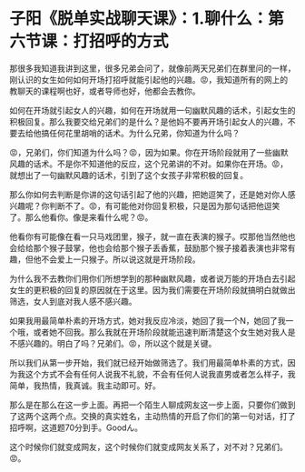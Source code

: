 # 子阳《脱单实战聊天课》：1.聊什么：第六节课：打招呼的方式

那很多我知道我讲到这里，很多兄弟会问了，就像前两天兄弟们在群里问的一样，刚认识的女生如何如何开场打招呼就能引起他的兴趣。😡，我知道所有的网上的教聊天的课程啊也好，或者导师也好，他都会去教你。

如何在开场就引起女人的兴趣，如何在开场就用一句幽默风趣的话术，引起女生的积极回复。那么我要交给兄弟们的是什么？是他妈不要再开场引起女人的兴趣，不要去给他搞任何花里胡哨的话术。为什么兄弟，你知道为什么吗？

😡，兄弟们，你们知道为什么吗？😡，因为如果。你在开场阶段就用了一些幽默风趣的话术。不是你不知道他的反应，这个兄弟讲的不对。如果你在开场。😡，就想出了一句幽默风趣的话术，引到了这个女孩子非常积极的回复。

那么你如何去判断是你讲的这句话引起了他的兴趣，把她逗笑了，还是她对你人感兴趣呢？你判断不了。😡，有可能他对你回复积极，只是因为那句话把他逗笑了。那么他看你。像是来看什么呢？😡。

他看你有可能像在看一只马戏团里，猴子，就一直在表演的猴子。哎那他当然他也会给给那个猴子鼓掌，他也会给那个猴子丢香蕉，鼓励那个猴子接着表演也非常有趣，但他不会爱上一只猴子。所以说这就是开场阶段。

为什么我不去教你们用你们所想学到的那种幽默风趣，或者说万能的开场白去引起女生的更积极的回复的原因就在于这里。因为我们需要在开场阶段就搞明白就做出筛选，女人到底对我人感不感兴趣。

如果我用最简单朴素的开场方式，她对我反应冷淡，她回了我一个N，她回了我一个哦，或者她不回我。那么我就在开场阶段就能迅速判断清楚这个女生她对我人是不感兴趣的。明白了吗？兄弟们。😡，所以这个就是关键。

所以我们从第一步开始，我们就已经开始做筛选了。我们用最简单朴素的方式，因为我这个方式不会有任何人说我不礼貌，不会有任何人说我直男或者怎么样子，我简单，我热情，我真诚。我主动即可。好。

那么是在那么在这一步上面。再把一个陌生人聊成网友这一步上面，只要你们做到了这两个这两个点。交换的真实姓名，主动热情的开启了你们的第一句对话，打了招呼啊，这道题70分到手。Goodん。

这个时候你们就变成网友，这个时候你们就变成网友关系了，对不对？兄弟们。😡。